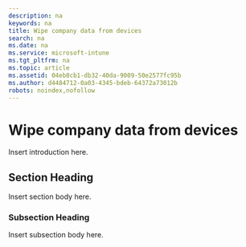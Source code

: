 ```yaml
---
description: na
keywords: na
title: Wipe company data from devices
search: na
ms.date: na
ms.service: microsoft-intune
ms.tgt_pltfrm: na
ms.topic: article
ms.assetid: 04eb8cb1-db32-40da-9009-50e2577fc95b
ms.author: d4484712-0a03-4345-bdeb-64372a73012b
robots: noindex,nofollow
---
```

# Wipe company data from devices
Insert introduction here.

## Section Heading
Insert section body here.

### Subsection Heading
Insert subsection body here.

